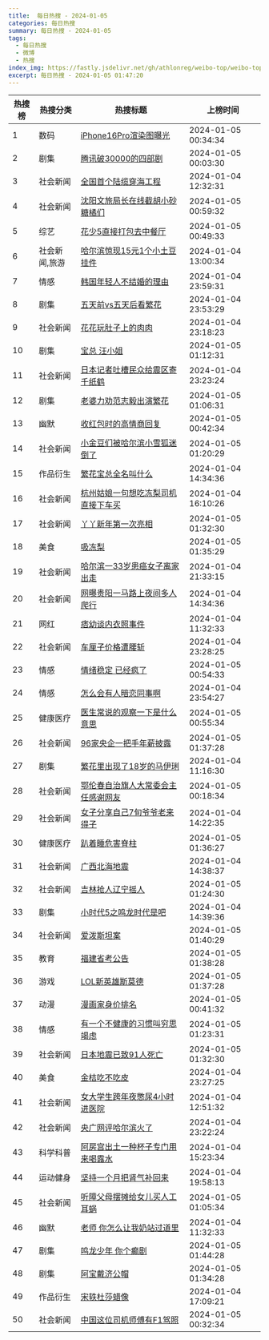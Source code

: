 ```yaml
---
title:  每日热搜 - 2024-01-05
categories: 每日热搜
summary: 每日热搜 - 2024-01-05
tags:
  - 每日热搜
  - 微博
  - 热搜
index_img: https://fastly.jsdelivr.net/gh/athlonreg/weibo-top/weibo-top.jpeg
excerpt: 每日热搜 - 2024-01-05 01:47:20
---
```


| 热搜榜 | 热搜分类 | 热搜标题 | 上榜时间 |
| --- | --- | --- | --- |
| 1 | 数码 | [iPhone16Pro渲染图曝光](https://s.weibo.com/weibo%3Fq%3D%2523iPhone16Pro%E6%B8%B2%E6%9F%93%E5%9B%BE%E6%9B%9D%E5%85%89%2523) | 2024-01-05 00:34:34 | 
| 2 | 剧集 | [腾讯破30000的四部剧](https://s.weibo.com/weibo%3Fq%3D%2523%E8%85%BE%E8%AE%AF%E7%A0%B430000%E7%9A%84%E5%9B%9B%E9%83%A8%E5%89%A7%2523) | 2024-01-05 00:03:30 | 
| 3 | 社会新闻 | [全国首个陆缆穿海工程](https://s.weibo.com/weibo%3Fq%3D%2523%E5%85%A8%E5%9B%BD%E9%A6%96%E4%B8%AA%E9%99%86%E7%BC%86%E7%A9%BF%E6%B5%B7%E5%B7%A5%E7%A8%8B%2523) | 2024-01-04 12:32:31 | 
| 4 | 社会新闻 | [沈阳文旅局长在线截胡小砂糖橘们](https://s.weibo.com/weibo%3Fq%3D%2523%E6%B2%88%E9%98%B3%E6%96%87%E6%97%85%E5%B1%80%E9%95%BF%E5%9C%A8%E7%BA%BF%E6%88%AA%E8%83%A1%E5%B0%8F%E7%A0%82%E7%B3%96%E6%A9%98%E4%BB%AC%2523) | 2024-01-05 00:59:32 | 
| 5 | 综艺 | [花少5直接打包去中餐厅](https://s.weibo.com/weibo%3Fq%3D%2523%E8%8A%B1%E5%B0%915%E7%9B%B4%E6%8E%A5%E6%89%93%E5%8C%85%E5%8E%BB%E4%B8%AD%E9%A4%90%E5%8E%85%2523) | 2024-01-05 00:49:33 | 
| 6 | 社会新闻,旅游 | [哈尔滨惊现15元1个小土豆挂件](https://s.weibo.com/weibo%3Fq%3D%2523%E5%93%88%E5%B0%94%E6%BB%A8%E6%83%8A%E7%8E%B015%E5%85%831%E4%B8%AA%E5%B0%8F%E5%9C%9F%E8%B1%86%E6%8C%82%E4%BB%B6%2523) | 2024-01-04 13:00:34 | 
| 7 | 情感 | [韩国年轻人不结婚的理由](https://s.weibo.com/weibo%3Fq%3D%2523%E9%9F%A9%E5%9B%BD%E5%B9%B4%E8%BD%BB%E4%BA%BA%E4%B8%8D%E7%BB%93%E5%A9%9A%E7%9A%84%E7%90%86%E7%94%B1%2523) | 2024-01-04 23:59:31 | 
| 8 | 剧集 | [五天前vs五天后看繁花](https://s.weibo.com/weibo%3Fq%3D%2523%E4%BA%94%E5%A4%A9%E5%89%8Dvs%E4%BA%94%E5%A4%A9%E5%90%8E%E7%9C%8B%E7%B9%81%E8%8A%B1%2523) | 2024-01-04 23:53:29 | 
| 9 | 社会新闻 | [花花玩肚子上的肉肉](https://s.weibo.com/weibo%3Fq%3D%2523%E8%8A%B1%E8%8A%B1%E7%8E%A9%E8%82%9A%E5%AD%90%E4%B8%8A%E7%9A%84%E8%82%89%E8%82%89%2523) | 2024-01-04 23:18:23 | 
| 10 | 剧集 | [宝总 汪小姐](https://s.weibo.com/weibo%3Fq%3D%2523%E5%AE%9D%E6%80%BB%20%E6%B1%AA%E5%B0%8F%E5%A7%90%2523) | 2024-01-05 01:12:31 | 
| 11 | 社会新闻 | [日本记者吐槽民众给震区寄千纸鹤](https://s.weibo.com/weibo%3Fq%3D%2523%E6%97%A5%E6%9C%AC%E8%AE%B0%E8%80%85%E5%90%90%E6%A7%BD%E6%B0%91%E4%BC%97%E7%BB%99%E9%9C%87%E5%8C%BA%E5%AF%84%E5%8D%83%E7%BA%B8%E9%B9%A4%2523) | 2024-01-04 23:23:24 | 
| 12 | 剧集 | [老婆力劝范志毅出演繁花](https://s.weibo.com/weibo%3Fq%3D%2523%E8%80%81%E5%A9%86%E5%8A%9B%E5%8A%9D%E8%8C%83%E5%BF%97%E6%AF%85%E5%87%BA%E6%BC%94%E7%B9%81%E8%8A%B1%2523) | 2024-01-05 01:06:31 | 
| 13 | 幽默 | [收红包时的高情商回复](https://s.weibo.com/weibo%3Fq%3D%2523%E6%94%B6%E7%BA%A2%E5%8C%85%E6%97%B6%E7%9A%84%E9%AB%98%E6%83%85%E5%95%86%E5%9B%9E%E5%A4%8D%2523) | 2024-01-05 00:42:34 | 
| 14 | 社会新闻 | [小金豆们被哈尔滨小雪狐迷倒了](https://s.weibo.com/weibo%3Fq%3D%2523%E5%B0%8F%E9%87%91%E8%B1%86%E4%BB%AC%E8%A2%AB%E5%93%88%E5%B0%94%E6%BB%A8%E5%B0%8F%E9%9B%AA%E7%8B%90%E8%BF%B7%E5%80%92%E4%BA%86%2523) | 2024-01-05 01:20:29 | 
| 15 | 作品衍生 | [繁花宝总全名叫什么](https://s.weibo.com/weibo%3Fq%3D%2523%E7%B9%81%E8%8A%B1%E5%AE%9D%E6%80%BB%E5%85%A8%E5%90%8D%E5%8F%AB%E4%BB%80%E4%B9%88%2523) | 2024-01-04 14:34:36 | 
| 16 | 社会新闻 | [杭州姑娘一句想吃冻梨司机直接下车买](https://s.weibo.com/weibo%3Fq%3D%2523%E6%9D%AD%E5%B7%9E%E5%A7%91%E5%A8%98%E4%B8%80%E5%8F%A5%E6%83%B3%E5%90%83%E5%86%BB%E6%A2%A8%E5%8F%B8%E6%9C%BA%E7%9B%B4%E6%8E%A5%E4%B8%8B%E8%BD%A6%E4%B9%B0%2523) | 2024-01-04 16:10:26 | 
| 17 | 社会新闻 | [丫丫新年第一次亮相](https://s.weibo.com/weibo%3Fq%3D%2523%E4%B8%AB%E4%B8%AB%E6%96%B0%E5%B9%B4%E7%AC%AC%E4%B8%80%E6%AC%A1%E4%BA%AE%E7%9B%B8%2523) | 2024-01-05 01:32:30 | 
| 18 | 美食 | [吸冻梨](https://s.weibo.com/weibo%3Fq%3D%2523%E5%90%B8%E5%86%BB%E6%A2%A8%2523) | 2024-01-05 01:35:29 | 
| 19 | 社会新闻 | [哈尔滨一33岁患癌女子离家出走](https://s.weibo.com/weibo%3Fq%3D%2523%E5%93%88%E5%B0%94%E6%BB%A8%E4%B8%8033%E5%B2%81%E6%82%A3%E7%99%8C%E5%A5%B3%E5%AD%90%E7%A6%BB%E5%AE%B6%E5%87%BA%E8%B5%B0%2523) | 2024-01-04 21:33:15 | 
| 20 | 社会新闻 | [网曝贵阳一马路上夜间多人爬行](https://s.weibo.com/weibo%3Fq%3D%2523%E7%BD%91%E6%9B%9D%E8%B4%B5%E9%98%B3%E4%B8%80%E9%A9%AC%E8%B7%AF%E4%B8%8A%E5%A4%9C%E9%97%B4%E5%A4%9A%E4%BA%BA%E7%88%AC%E8%A1%8C%2523) | 2024-01-04 14:34:36 | 
| 21 | 网红 | [痞幼谈内衣照事件](https://s.weibo.com/weibo%3Fq%3D%2523%E7%97%9E%E5%B9%BC%E8%B0%88%E5%86%85%E8%A1%A3%E7%85%A7%E4%BA%8B%E4%BB%B6%2523) | 2024-01-04 11:32:33 | 
| 22 | 社会新闻 | [车厘子价格遭腰斩](https://s.weibo.com/weibo%3Fq%3D%2523%E8%BD%A6%E5%8E%98%E5%AD%90%E4%BB%B7%E6%A0%BC%E9%81%AD%E8%85%B0%E6%96%A9%2523) | 2024-01-04 23:28:25 | 
| 23 | 情感 | [情绪稳定 已经疯了](https://s.weibo.com/weibo%3Fq%3D%2523%E6%83%85%E7%BB%AA%E7%A8%B3%E5%AE%9A%20%E5%B7%B2%E7%BB%8F%E7%96%AF%E4%BA%86%2523) | 2024-01-05 00:54:33 | 
| 24 | 情感 | [怎么会有人暗恋同事啊](https://s.weibo.com/weibo%3Fq%3D%2523%E6%80%8E%E4%B9%88%E4%BC%9A%E6%9C%89%E4%BA%BA%E6%9A%97%E6%81%8B%E5%90%8C%E4%BA%8B%E5%95%8A%2523) | 2024-01-04 23:54:27 | 
| 25 | 健康医疗 | [医生常说的观察一下是什么意思](https://s.weibo.com/weibo%3Fq%3D%2523%E5%8C%BB%E7%94%9F%E5%B8%B8%E8%AF%B4%E7%9A%84%E8%A7%82%E5%AF%9F%E4%B8%80%E4%B8%8B%E6%98%AF%E4%BB%80%E4%B9%88%E6%84%8F%E6%80%9D%2523) | 2024-01-05 00:55:34 | 
| 26 | 社会新闻 | [96家央企一把手年薪披露](https://s.weibo.com/weibo%3Fq%3D%252396%E5%AE%B6%E5%A4%AE%E4%BC%81%E4%B8%80%E6%8A%8A%E6%89%8B%E5%B9%B4%E8%96%AA%E6%8A%AB%E9%9C%B2%2523) | 2024-01-05 01:37:28 | 
| 27 | 剧集 | [繁花里出现了18岁的马伊琍](https://s.weibo.com/weibo%3Fq%3D%2523%E7%B9%81%E8%8A%B1%E9%87%8C%E5%87%BA%E7%8E%B0%E4%BA%8618%E5%B2%81%E7%9A%84%E9%A9%AC%E4%BC%8A%E7%90%8D%2523) | 2024-01-04 11:16:30 | 
| 28 | 社会新闻 | [鄂伦春自治旗人大常委会主任感谢网友](https://s.weibo.com/weibo%3Fq%3D%2523%E9%84%82%E4%BC%A6%E6%98%A5%E8%87%AA%E6%B2%BB%E6%97%97%E4%BA%BA%E5%A4%A7%E5%B8%B8%E5%A7%94%E4%BC%9A%E4%B8%BB%E4%BB%BB%E6%84%9F%E8%B0%A2%E7%BD%91%E5%8F%8B%2523) | 2024-01-05 00:18:34 | 
| 29 | 社会新闻 | [女子分享自己7旬爷爷老来得子](https://s.weibo.com/weibo%3Fq%3D%2523%E5%A5%B3%E5%AD%90%E5%88%86%E4%BA%AB%E8%87%AA%E5%B7%B17%E6%97%AC%E7%88%B7%E7%88%B7%E8%80%81%E6%9D%A5%E5%BE%97%E5%AD%90%2523) | 2024-01-04 14:22:35 | 
| 30 | 健康医疗 | [趴着睡危害脊柱](https://s.weibo.com/weibo%3Fq%3D%2523%E8%B6%B4%E7%9D%80%E7%9D%A1%E5%8D%B1%E5%AE%B3%E8%84%8A%E6%9F%B1%2523) | 2024-01-05 01:36:27 | 
| 31 | 社会新闻 | [广西北海地震](https://s.weibo.com/weibo%3Fq%3D%2523%E5%B9%BF%E8%A5%BF%E5%8C%97%E6%B5%B7%E5%9C%B0%E9%9C%87%2523) | 2024-01-04 14:38:37 | 
| 32 | 社会新闻 | [吉林抢人辽宁摇人](https://s.weibo.com/weibo%3Fq%3D%2523%E5%90%89%E6%9E%97%E6%8A%A2%E4%BA%BA%E8%BE%BD%E5%AE%81%E6%91%87%E4%BA%BA%2523) | 2024-01-05 01:24:30 | 
| 33 | 剧集 | [小时代5之鸣龙时代是吧](https://s.weibo.com/weibo%3Fq%3D%2523%E5%B0%8F%E6%97%B6%E4%BB%A35%E4%B9%8B%E9%B8%A3%E9%BE%99%E6%97%B6%E4%BB%A3%E6%98%AF%E5%90%A7%2523) | 2024-01-04 14:39:36 | 
| 34 | 社会新闻 | [爱泼斯坦案](https://s.weibo.com/weibo%3Fq%3D%2523%E7%88%B1%E6%B3%BC%E6%96%AF%E5%9D%A6%E6%A1%88%2523) | 2024-01-05 01:40:29 | 
| 35 | 教育 | [福建省考公告](https://s.weibo.com/weibo%3Fq%3D%2523%E7%A6%8F%E5%BB%BA%E7%9C%81%E8%80%83%E5%85%AC%E5%91%8A%2523) | 2024-01-05 01:38:28 | 
| 36 | 游戏 | [LOL新英雄斯莫德](https://s.weibo.com/weibo%3Fq%3D%2523LOL%E6%96%B0%E8%8B%B1%E9%9B%84%E6%96%AF%E8%8E%AB%E5%BE%B7%2523) | 2024-01-05 01:37:28 | 
| 37 | 动漫 | [漫画家身价排名](https://s.weibo.com/weibo%3Fq%3D%2523%E6%BC%AB%E7%94%BB%E5%AE%B6%E8%BA%AB%E4%BB%B7%E6%8E%92%E5%90%8D%2523) | 2024-01-05 00:41:32 | 
| 38 | 情感 | [有一个不健康的习惯叫穷思竭虑](https://s.weibo.com/weibo%3Fq%3D%2523%E6%9C%89%E4%B8%80%E4%B8%AA%E4%B8%8D%E5%81%A5%E5%BA%B7%E7%9A%84%E4%B9%A0%E6%83%AF%E5%8F%AB%E7%A9%B7%E6%80%9D%E7%AB%AD%E8%99%91%2523) | 2024-01-05 01:23:31 | 
| 39 | 社会新闻 | [日本地震已致91人死亡](https://s.weibo.com/weibo%3Fq%3D%2523%E6%97%A5%E6%9C%AC%E5%9C%B0%E9%9C%87%E5%B7%B2%E8%87%B491%E4%BA%BA%E6%AD%BB%E4%BA%A1%2523) | 2024-01-05 01:32:30 | 
| 40 | 美食 | [金桔吃不吃皮](https://s.weibo.com/weibo%3Fq%3D%2523%E9%87%91%E6%A1%94%E5%90%83%E4%B8%8D%E5%90%83%E7%9A%AE%2523) | 2024-01-04 23:27:25 | 
| 41 | 社会新闻 | [女大学生跨年夜憋尿4小时进医院](https://s.weibo.com/weibo%3Fq%3D%2523%E5%A5%B3%E5%A4%A7%E5%AD%A6%E7%94%9F%E8%B7%A8%E5%B9%B4%E5%A4%9C%E6%86%8B%E5%B0%BF4%E5%B0%8F%E6%97%B6%E8%BF%9B%E5%8C%BB%E9%99%A2%2523) | 2024-01-04 12:51:32 | 
| 42 | 社会新闻 | [央广网评哈尔滨火了](https://s.weibo.com/weibo%3Fq%3D%2523%E5%A4%AE%E5%B9%BF%E7%BD%91%E8%AF%84%E5%93%88%E5%B0%94%E6%BB%A8%E7%81%AB%E4%BA%86%2523) | 2024-01-04 23:22:24 | 
| 43 | 科学科普 | [阿房宫出土一种杯子专门用来喝露水](https://s.weibo.com/weibo%3Fq%3D%2523%E9%98%BF%E6%88%BF%E5%AE%AB%E5%87%BA%E5%9C%9F%E4%B8%80%E7%A7%8D%E6%9D%AF%E5%AD%90%E4%B8%93%E9%97%A8%E7%94%A8%E6%9D%A5%E5%96%9D%E9%9C%B2%E6%B0%B4%2523) | 2024-01-04 15:23:34 | 
| 44 | 运动健身 | [坚持一个月把肾气补回来](https://s.weibo.com/weibo%3Fq%3D%2523%E5%9D%9A%E6%8C%81%E4%B8%80%E4%B8%AA%E6%9C%88%E6%8A%8A%E8%82%BE%E6%B0%94%E8%A1%A5%E5%9B%9E%E6%9D%A5%2523) | 2024-01-04 19:58:13 | 
| 45 | 社会新闻 | [听障父母摆摊给女儿买人工耳蜗](https://s.weibo.com/weibo%3Fq%3D%2523%E5%90%AC%E9%9A%9C%E7%88%B6%E6%AF%8D%E6%91%86%E6%91%8A%E7%BB%99%E5%A5%B3%E5%84%BF%E4%B9%B0%E4%BA%BA%E5%B7%A5%E8%80%B3%E8%9C%97%2523) | 2024-01-05 01:05:34 | 
| 46 | 幽默 | [老师 你怎么让我奶站过道里](https://s.weibo.com/weibo%3Fq%3D%2523%E8%80%81%E5%B8%88%20%E4%BD%A0%E6%80%8E%E4%B9%88%E8%AE%A9%E6%88%91%E5%A5%B6%E7%AB%99%E8%BF%87%E9%81%93%E9%87%8C%2523) | 2024-01-04 11:32:33 | 
| 47 | 剧集 | [鸣龙少年 你个癫剧](https://s.weibo.com/weibo%3Fq%3D%2523%E9%B8%A3%E9%BE%99%E5%B0%91%E5%B9%B4%20%E4%BD%A0%E4%B8%AA%E7%99%AB%E5%89%A7%2523) | 2024-01-05 01:44:28 | 
| 48 | 剧集 | [阿宝戴济公帽](https://s.weibo.com/weibo%3Fq%3D%2523%E9%98%BF%E5%AE%9D%E6%88%B4%E6%B5%8E%E5%85%AC%E5%B8%BD%2523) | 2024-01-05 01:34:28 | 
| 49 | 作品衍生 | [宋轶杜莎蜡像](https://s.weibo.com/weibo%3Fq%3D%2523%E5%AE%8B%E8%BD%B6%E6%9D%9C%E8%8E%8E%E8%9C%A1%E5%83%8F%2523) | 2024-01-04 17:09:21 | 
| 50 | 社会新闻 | [中国这位司机师傅有F1驾照](https://s.weibo.com/weibo%3Fq%3D%2523%E4%B8%AD%E5%9B%BD%E8%BF%99%E4%BD%8D%E5%8F%B8%E6%9C%BA%E5%B8%88%E5%82%85%E6%9C%89F1%E9%A9%BE%E7%85%A7%2523) | 2024-01-05 00:32:34 | 
